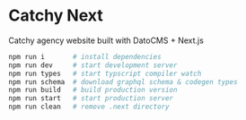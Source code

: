 # Catchy Next

Catchy agency website built with DatoCMS + Next.js

```sh
npm run i       # install dependencies
npm run dev     # start development server
npm run types   # start typscript compiler watch
npm run schema  # download graphql schema & codegen types
npm run build   # build production version
npm run start   # start production server
npm run clean   # remove .next directory
```
